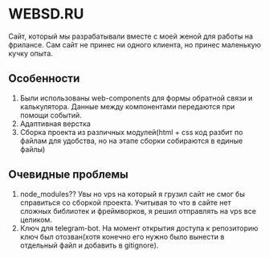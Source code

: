 # WEBSD.RU

Сайт, который мы разрабатывали вместе с моей женой для работы на фрилансе. Сам сайт не принес ни одного клиента, но принес маленькую кучку опыта.

## Особенности

1. Были использованы web-components для формы обратной связи и калькулятора. Данные между компонентами передаются при помощи событий.
2. Адаптивная верстка
3. Сборка проекта из различных модулей(html + css код разбит по файлам для удобства, но на этапе сборки собираются в единые файлы)


## Очевидные проблемы
1. node_modules?? Увы но vps на который я грузил сайт не смог бы справиться со сборкой проекта. Учитывая то что в сайте нет сложных библиотек и фреймворков, я решил отправлять на vps все целиком.
2. Ключ для telegram-bot. На момент открытия доступа к репозиторию ключ был отозван(хотя конечно его нужно было вынести в отдельный файл и добавить в gitignore).  
